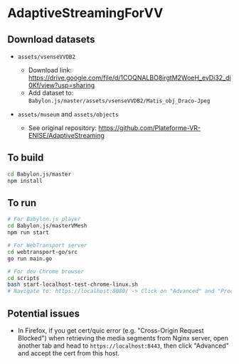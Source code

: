 # AdaptiveStreamingForVV

## Download datasets

- `assets/vsenseVVDB2`
    - Download link: https://drive.google.com/file/d/1COQNALBO8irgtM2WoeH_evDi32_di0Kf/view?usp=sharing
    - Add dataset to: `Babylon.js/master/assets/vsenseVVDB2/Matis_obj_Draco-Jpeg`

- `assets/museum` and `assets/objects`
    - See original repository: https://github.com/Plateforme-VR-ENISE/AdaptiveStreaming


## To build

```bash
cd Babylon.js/master
npm install
```

## To run

```bash
# For Babylon.js player
cd Babylon.js/masterVMesh
npm run start

# For WebTransport server
cd webtransport-go/src
go run main.go

# For dev Chrome browser
cd scripts
bash start-localhost-test-chrome-linux.sh
# Navigate to: https://localhost:8080/ -> Click on "Advanced" and "Proceed to site"

```

## Potential issues

- In Firefox, if you get cert/quic error (e.g. "Cross-Origin Request Blocked") when retrieving the media segments from Nginx server, open another tab and head to `https://localhost:8443`, then click "Advanced" and accept the cert from this host.

